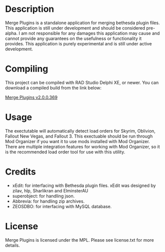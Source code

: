 # Description
Merge Plugins is a standalone application for merging bethesda plugin files.  This application is still under development and should be considered pre-alpha.  I am not responsible for any damages this application may cause and cannot provide any guarantees on the usefulness or functionality it provides.  This application is purely experimental and is still under active development.

# Compiling
This project can be compiled with RAD Studio Delphi XE, or newer.  You can download a compiled build from the link below:

[Merge Plugins v2.0.0.369](http://puu.sh/j8ba1.zip)

# Usage
The exectutable will automatically detect load orders for Skyrim, Oblivion, Fallout New Vegas, and Fallout 3.  This exectuable should be run through Mod Organizer if you want it to use mods installed with Mod Organizer.  There are multiple integration features for working with Mod Organizer, so it is the recommended load order tool for use with this utility.

# Credits
* xEdit: for interfacing with Bethesda plugin files.  xEdit was designed by zilav, hlp, Sharlikran and ElminsterAU
* superobject: for handling json.
* Abbrevia: for handling zip archives.
* ZEOSDBO: for interfacing with MySQL database.

# License
Merge Plugins is licensed under the MPL.  Please see license.txt for more details.
